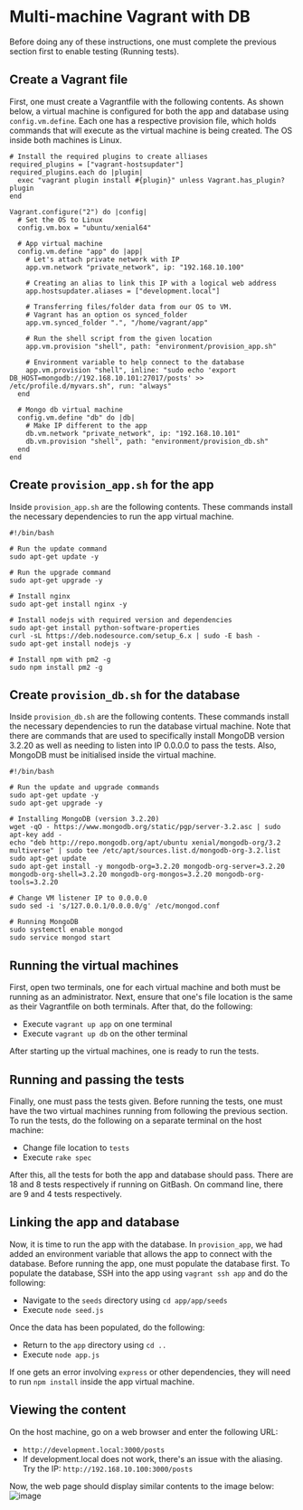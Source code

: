 # Multi-machine Vagrant with DB
Before doing any of these instructions, one must complete the previous section first to enable testing (Running tests).

## Create a Vagrant file
First, one must create a Vagrantfile with the following contents. As shown below, a virtual machine is configured for both the app and database using `config.vm.define`. Each one has a respective provision file, which holds commands that will execute as the virtual machine is being created. The OS inside both machines is Linux.
```
# Install the required plugins to create alliases
required_plugins = ["vagrant-hostsupdater"]
required_plugins.each do |plugin|
  exec "vagrant plugin install #{plugin}" unless Vagrant.has_plugin? plugin
end

Vagrant.configure("2") do |config|
  # Set the OS to Linux
  config.vm.box = "ubuntu/xenial64"

  # App virtual machine
  config.vm.define "app" do |app|
    # Let's attach private network with IP
    app.vm.network "private_network", ip: "192.168.10.100"

    # Creating an alias to link this IP with a logical web address
    app.hostsupdater.aliases = ["development.local"]

    # Transferring files/folder data from our OS to VM.
    # Vagrant has an option os synced_folder
    app.vm.synced_folder ".", "/home/vagrant/app"

    # Run the shell script from the given location
    app.vm.provision "shell", path: "environment/provision_app.sh"

    # Environment variable to help connect to the database
    app.vm.provision "shell", inline: "sudo echo 'export DB_HOST=mongodb://192.168.10.101:27017/posts' >> /etc/profile.d/myvars.sh", run: "always"
  end

  # Mongo db virtual machine
  config.vm.define "db" do |db|
    # Make IP different to the app
    db.vm.network "private_network", ip: "192.168.10.101"
    db.vm.provision "shell", path: "environment/provision_db.sh"
  end
end
```

## Create `provision_app.sh` for the app
Inside `provision_app.sh` are the following contents. These commands install the necessary dependencies to run the app virtual machine.
```
#!/bin/bash

# Run the update command
sudo apt-get update -y

# Run the upgrade command
sudo apt-get upgrade -y

# Install nginx
sudo apt-get install nginx -y

# Install nodejs with required version and dependencies
sudo apt-get install python-software-properties
curl -sL https://deb.nodesource.com/setup_6.x | sudo -E bash -
sudo apt-get install nodejs -y

# Install npm with pm2 -g
sudo npm install pm2 -g
```

## Create `provision_db.sh` for the database
Inside `provision_db.sh` are the following contents. These commands install the necessary dependencies to run the database virtual machine. Note that there are commands that are used to specifically install MongoDB version 3.2.20 as well as needing to listen into IP 0.0.0.0 to pass the tests. Also, MongoDB must be initialised inside the virtual machine.
```
#!/bin/bash

# Run the update and upgrade commands
sudo apt-get update -y
sudo apt-get upgrade -y

# Installing MongoDB (version 3.2.20)
wget -qO - https://www.mongodb.org/static/pgp/server-3.2.asc | sudo apt-key add -
echo "deb http://repo.mongodb.org/apt/ubuntu xenial/mongodb-org/3.2 multiverse" | sudo tee /etc/apt/sources.list.d/mongodb-org-3.2.list
sudo apt-get update
sudo apt-get install -y mongodb-org=3.2.20 mongodb-org-server=3.2.20 mongodb-org-shell=3.2.20 mongodb-org-mongos=3.2.20 mongodb-org-tools=3.2.20

# Change VM listener IP to 0.0.0.0
sudo sed -i 's/127.0.0.1/0.0.0.0/g' /etc/mongod.conf

# Running MongoDB
sudo systemctl enable mongod
sudo service mongod start
```

## Running the virtual machines
First, open two terminals, one for each virtual machine and both must be running as an administrator. Next, ensure that one's file location is the same as their Vagrantfile on both terminals. After that, do the following:
* Execute `vagrant up app` on one terminal
* Execute `vagrant up db` on the other terminal

After starting up the virtual machines, one is ready to run the tests.

## Running and passing the tests
Finally, one must pass the tests given. Before running the tests, one must have the two virtual machines running from following the previous section. To run the tests, do the following on a separate terminal on the host machine:
* Change file location to `tests`
* Execute `rake spec`

After this, all the tests for both the app and database should pass. There are 18 and 8 tests respectively if running on GitBash. On command line, there are 9 and 4 tests respectively.

## Linking the app and database
Now, it is time to run the app with the database. In `provision_app`, we had added an environment variable that allows the app to connect with the database. Before running the app, one must populate the database first. To populate the database, SSH into the app using `vagrant ssh app` and do the following:
* Navigate to the `seeds` directory using `cd app/app/seeds`
* Execute `node seed.js`

Once the data has been populated, do the following:
* Return to the `app` directory using `cd ..` 
* Execute `node app.js`

If one gets an error involving `express` or other dependencies, they will need to run `npm install` inside the app virtual machine.

## Viewing the content
On the host machine, go on a web browser and enter the following URL:
* `http://development.local:3000/posts`
* If development.local does not work, there's an issue with the aliasing. Try the IP: `http://192.168.10.100:3000/posts`

Now, the web page should display similar contents to the image below:
![image](https://user-images.githubusercontent.com/44005332/114748220-99984a00-9d49-11eb-8d30-53551640569b.png)
